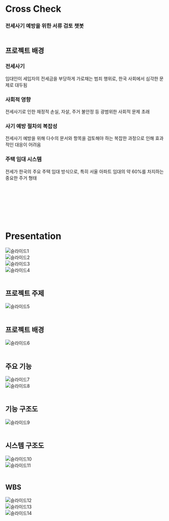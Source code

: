 # Cross Check
### 전세사기 예방을 위한 서류 검토 챗봇 <br><br>

## 프로젝트 배경
### 전세사기
임대인이 세입자의 전세금을 부당하게 가로채는 범죄 행위로, 한국 사회에서 심각한 문제로 대두됨<br>

### 사회적 영향
전세사기로 인한 재정적 손실, 자살, 주거 불안정 등 광범위한 사회적 문제 초래<br>

### 사기 예방 절차의 복잡성
전세사기 예방을 위해 다수의 문서와 항목을 검토해야 하는 복잡한 과정으로 인해 효과적인 대응이 어려움<br>

### 주택 임대 시스템
전세가 한국의 주요 주택 임대 방식으로, 특히 서울 아파트 임대의 약 60%를 차지하는 중요한 주거 형태<br><br><br>


<br> <br> <br> <br>
# Presentation
![슬라이드1](https://github.com/user-attachments/assets/43905861-b983-4246-9d97-40d831248078) <br>
![슬라이드2](https://github.com/user-attachments/assets/506525d0-a020-41d9-b4ad-947f96ade982) <br>
![슬라이드3](https://github.com/user-attachments/assets/a75a4109-94e4-4309-8feb-35bb47156bb7) <br>
![슬라이드4](https://github.com/user-attachments/assets/42ca3edc-0579-4d5b-87eb-c5ac9e039cdd) <br><br>

## 프로젝트 주제
![슬라이드5](https://github.com/user-attachments/assets/250878c5-eea5-4f60-b2dc-bce202dc0759) <br><br>

## 프로젝트 배경
![슬라이드6](https://github.com/user-attachments/assets/58436ae8-2d01-4a15-a3b4-434d50893bf4) <br><br>

## 주요 기능
![슬라이드7](https://github.com/user-attachments/assets/085fb425-04fa-44e0-ae2c-173878f4786d) <br>
![슬라이드8](https://github.com/user-attachments/assets/98390a74-47d1-4bb8-87e0-d60a4b2f2f2a) <br><br>

## 기능 구조도
![슬라이드9](https://github.com/user-attachments/assets/31720181-d8aa-4038-a6a7-1f27f2f0bee9) <br><br>

## 시스템 구조도
![슬라이드10](https://github.com/user-attachments/assets/b5154752-8f9b-411e-b73e-798d47449282) <br>
![슬라이드11](https://github.com/user-attachments/assets/e6429f66-48ba-4cfa-aece-20849e2b10c7) <br><br>

## WBS
![슬라이드12](https://github.com/user-attachments/assets/02e238f9-2265-42ec-80fa-756ae1dd5c55) <br>
![슬라이드13](https://github.com/user-attachments/assets/fc6f0a24-7c1f-4450-9ab0-690670dda3c1) <br>
![슬라이드14](https://github.com/user-attachments/assets/a8125a3d-4fa0-4b8d-a345-3795c348c65f)



